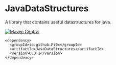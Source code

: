 # JavaDataStructures
A library that contains useful datastructures for java.

[![Maven Central](https://maven-badges.herokuapp.com/maven-central/io.github.Fi0x/JavaDataStructures/badge.svg)](https://maven-badges.herokuapp.com/maven-central/io.github.Fi0x/JavaDataStructures/)
```
<dependency>
  <groupId>io.github.Fi0x</groupId>
  <artifactId>JavaDataStructures</artifactId>
  <version>0.0.1</version>
</dependency>
```